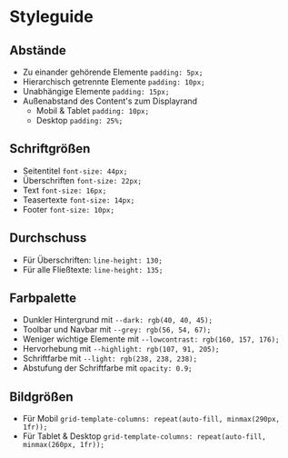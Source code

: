 # Styleguide

## Abstände
- Zu einander gehörende Elemente ```padding: 5px;```
- Hierarchisch getrennte Elemente ```padding: 10px;```
- Unabhängige Elemente ```padding: 15px;```
- Außenabstand des Content's zum Displayrand
  - Mobil & Tablet ```padding: 10px;```
  - Desktop ```padding: 25%;```  

## Schriftgrößen
- Seitentitel ```font-size: 44px;```
- Überschriften ```font-size: 22px;```
- Text ```font-size: 16px;```
- Teasertexte ```font-size: 14px;```
- Footer ```font-size: 10px;```  

## Durchschuss
- Für Überschriften: ```line-height: 130;```
- Für alle Fließtexte: ```line-height: 135;```  

## Farbpalette
- Dunkler Hintergrund mit ```--dark: rgb(40, 40, 45);```
- Toolbar und Navbar mit ```--grey: rgb(56, 54, 67);```
- Weniger wichtige Elemente mit ```--lowcontrast: rgb(160, 157, 176);```
- Hervorhebung mit ```--highlight: rgb(107, 91, 205);```
- Schriftfarbe mit ```--light: rgb(238, 238, 238);```
- Abstufung der Schriftfarbe mit ```opacity: 0.9;```  

## Bildgrößen
- Für Mobil ```grid-template-columns: repeat(auto-fill, minmax(290px, 1fr));```
- Für Tablet & Desktop ```grid-template-columns: repeat(auto-fill, minmax(260px, 1fr));```